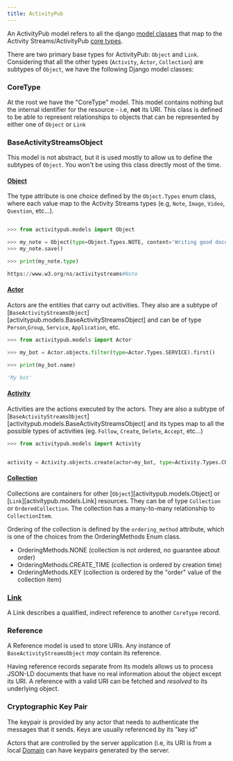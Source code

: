```yaml
---
title: ActivityPub
---
```


An ActivityPub model refers to all the django [model
classes](https://docs.djangoproject.com/en/stable/topics/db/models/)
that map to the Activity Streams/ActivityPub [core
types](https://www.w3.org/TR/activitystreams-core/).

There are two primary base types for ActivityPub: `Object` and `Link`.
Considering that all the other types (`Activity`, `Actor`,
`Collection`) are subtypes of `Object`, we have the following Django
model classes:

### CoreType

At the root we have the "CoreType" model. This model contains nothing
but the internal identifier for the resource - i.e, **not** its URI.
This class is defined to be able to represent relationships to objects
that can be represented by either one of `Object` or `Link`

### BaseActivityStreamsObject

This model is not abstract, but it is used mostly to allow us to
define the subtypes of `Object`. You won't be using this class
directly most of the time.

#### [Object](https://www.w3.org/TR/activitystreams-core/#object)

The type attribute is one choice defined by the `Object.Types` enum class, where each value map to the Activity Streams types (e.g, `Note`, `Image`, `Video`, `Question`, etc...).

```python

>>> from activitypub.models import Object

>>> my_note = Object(type=Object.Types.NOTE, content='Writing good documentation is an art that I am yet to master')
>>> my_note.save()

>>> print(my_note.type)

https://www.w3.org/ns/activitystreams#Note

```

#### [Actor](https://www.w3.org/TR/activitystreams-core/#actors)

Actors are the entities that carry out activities. They also are a
subtype of [`BaseActivityStreamsObject`][activitypub.models.BaseActivityStreamsObject] and can be of type
`Person`,`Group`, `Service`, `Application`, etc.

```python
>>> from activitypub.models import Actor

>>> my_bot = Actor.objects.filter(type=Actor.Types.SERVICE).first()

>>> print(my_bot.name)

'My bot'

```

#### [Activity](https://www.w3.org/TR/activitystreams-core/#activities)

Activities are the actions executed by the actors. They are also a
subtype of
[`BaseActivityStreamsObject`][activitypub.models.BaseActivityStreamsObject]
and its types map to all the possible types of activities (eg.
`Follow`, `Create`, `Delete`, `Accept`, etc...)

```python
>>> from activitypub.models import Activity


activity = Activity.objects.create(actor=my_bot, type=Activity.Types.CREATE, object=my_note)


```
#### [Collection](https://www.w3.org/TR/activitystreams-core/#collections)

Collections are containers for other
[`Object`][activitypub.models.Object] or
[`Link`][activitypub.models.Link] resources. They can be of type
`Collection` or `OrderedCollection`. The collection has a many-to-many
relationship to `CollectionItem`.

Ordering of the collection is defined by  the `ordering_method`
attribute, which is one of the choices from the OrderingMethods Enum class.

 - OrderingMethods.NONE (collection is not ordered, no guarantee about order)
 - OrderingMethods.CREATE_TIME (collection is ordered by creation time)
 - OrderingMethods.KEY (collection is ordered by the "order" value of the collection item)


### [Link](https://www.w3.org/TR/activitystreams-core/#link)

A Link describes a qualified, indirect reference to another `CoreType`
record.


### Reference

A Reference model is used to store URIs. Any instance of `BaseActivityStreamsObject` *may* contain its reference.

Having reference records separate from its models allows us to process
JSON-LD documents that have no real information about the object
except its URI. A reference with a valid URI can be fetched and
*resolved* to its underlying object.

### Cryptographic Key Pair

The keypair is provided by any actor that needs to authenticate the
messages that it sends. Keys are usually referenced by its "key id"

Actors that are controlled by the server application (i.e, its URI is
from a local [Domain](./domains.md) can have keypairs
generated by the server.
